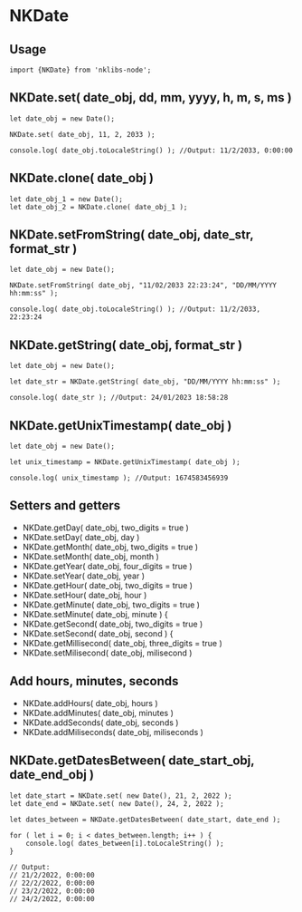 # NKDate

## Usage

    import {NKDate} from 'nklibs-node';

NKDate.set( date_obj, dd, mm, yyyy, h, m, s, ms )
----------------------------------------------------------------------------

    let date_obj = new Date();
    
    NKDate.set( date_obj, 11, 2, 2033 );
    
    console.log( date_obj.toLocaleString() ); //Output: 11/2/2033, 0:00:00




NKDate.clone( date_obj )
----------------------------------------------------------------------------
    let date_obj_1 = new Date();
    let date_obj_2 = NKDate.clone( date_obj_1 );


NKDate.setFromString( date_obj, date_str, format_str )
----------------------------------------------------------------------------
    let date_obj = new Date();
    
    NKDate.setFromString( date_obj, "11/02/2033 22:23:24", "DD/MM/YYYY hh:mm:ss" );
    
    console.log( date_obj.toLocaleString() ); //Output: 11/2/2033, 22:23:24


NKDate.getString( date_obj, format_str )
----------------------------------------------------------------------------

    let date_obj = new Date();
    
    let date_str = NKDate.getString( date_obj, "DD/MM/YYYY hh:mm:ss" );
    
    console.log( date_str ); //Output: 24/01/2023 18:58:28

NKDate.getUnixTimestamp( date_obj )
----------------------------------------------------------------------------
    let date_obj = new Date();
    
    let unix_timestamp = NKDate.getUnixTimestamp( date_obj );
    
    console.log( unix_timestamp ); //Output: 1674583456939

Setters and getters
----------------------------------------------------------------------------
* NKDate.getDay( date_obj, two_digits = true )
* NKDate.setDay( date_obj, day )
* NKDate.getMonth( date_obj, two_digits = true )
* NKDate.setMonth( date_obj, month )
* NKDate.getYear( date_obj, four_digits = true )
* NKDate.setYear( date_obj, year )
* NKDate.getHour( date_obj, two_digits = true )
* NKDate.setHour( date_obj, hour )
* NKDate.getMinute( date_obj, two_digits = true )
* NKDate.setMinute( date_obj, minute ) {
* NKDate.getSecond( date_obj, two_digits = true )
* NKDate.setSecond( date_obj, second ) {
* NKDate.getMillisecond( date_obj, three_digits = true )
* NKDate.setMilisecond( date_obj, milisecond )

Add hours, minutes, seconds
----------------------------------------------------------------------------
* NKDate.addHours( date_obj, hours )
* NKDate.addMinutes( date_obj, minutes )
* NKDate.addSeconds( date_obj, seconds )
* NKDate.addMiliseconds( date_obj, miliseconds )


NKDate.getDatesBetween( date_start_obj, date_end_obj )
----------------------------------------------------------------------------
    let date_start = NKDate.set( new Date(), 21, 2, 2022 );
    let date_end = NKDate.set( new Date(), 24, 2, 2022 );
    
    let dates_between = NKDate.getDatesBetween( date_start, date_end );
    
    for ( let i = 0; i < dates_between.length; i++ ) {
        console.log( dates_between[i].toLocaleString() );
    }

    // Output:
    // 21/2/2022, 0:00:00
    // 22/2/2022, 0:00:00
    // 23/2/2022, 0:00:00
    // 24/2/2022, 0:00:00








